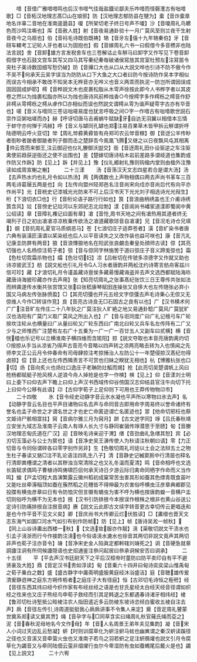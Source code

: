 <!-- { "loadSidebar": true } -->
　　唶【音借广雅唶唶鸣也后汉书唶气佳哉盐鐡论鄙夫乐咋唶而怪磬濩古有咄唶歌】□【音柘汉地理志髙□山在琅邪】防【汉地理志郁防县在犍为】槖【音诈槖臯地名诈辜二音地在淮南逡遒县】嗄【所架切老子终日号声不嗄】沙【音嗄周礼鸟皫色而沙鸣注嘶也】厍【音赦人姓】射【音夜易通卦验十一月广莫风至则兰夜干生射音夜今之乌扇也】伯【音祃毛诗既伯既祷】辂【音牙左僖十九年辂秦伯】牙【音砑车輮考工记轮人牙也者以为固抱也】假【音嫁周礼六书一曰假借今多音槚非也陆法言説】舍【音卸雄方言发税舍车也三苍解诂止车觧马曰卸字又作写见下卷音卸假借字也石鼓文宫车其写又四马其写秦纪秦毎破诸侯冩放其宫室杜预左注冩噐令突杜子美诗数囬细写愁仍破】防【音撶口大也从口从大説文哗也引诗不防不傲今作不吴不何承天云吴字误当为防防从口下大鱼之大口者曰防今按诗防作吴本字相似而误古今相承不敢改不知吴本无桦音亦无哗义也音义两乖而执泥一防岂所谓因误成固因固成妒耶】樗【音桦説文木也皮裹松脂从木雩声徐按此即今人书桦字者以其皮卷之然以为烛裹松脂亦所以为烛也唐诗风前桦烛香○今按樗字多作樗栎之樗音作舒非樗从雩樗栎之樗从虖作□亦相似而误也然説文谓樗从雩为谐声疑雩字古亦有华音也】嗟【音义与唶同三苍诂咄嗟易度也犹言呼吸之间○字一作唶古有咄唶歌世説石崇作豆粥咄嗟而办】赫【呼讶切唐马吉甫蜗牛赋缺牙自达无羽翼以相借本忘情于蚌守亦何惮于鸿赫】呼【音义与罅同孔罅也郑注易百果草木皆甲拆云觧谓折呼陆德明云呼火亚切】斚【周礼斚彛黄彛皆有舟郑司农云斚音稼】御【音迓公羊传眇者衘眇者跛者御跛者列子御而击之楚辞吾今鳯凰飞腾又继之以日夜飘风屯其相离帅云霓而来御王注云御迎也仪礼媵御沃盥交】衙【音迓周礼田仆设驱逆之车注驱禽使前趋获逆衙还之使不出围也】差【楚嫁切唐诗枯木岩前差路多谓岐道也集韵或作防又作跅】防【见上】跅【并见上】豫【仪礼郷射礼豫则钩楹内堂则由楹外注豫读如成周宣榭之榭】
　　二十三漾
　　汤【音荡汉天文志四星若合是谓大汤】汤【去声热水灼也礼月令如以热汤】两【两偶数也上声物相偶曰两去声尚书革车三百两毛诗葛屦五两是也】向【左传向盟州陉郑邑名注音尚宋向戍亦音尚后代有向平亦作尚平】光【音桄史记漆城光光防来不可上后汉书天下光光刘子相选诗光光叚生】桁【下浪切衣□也】行【音桁论语子路行行如也】筤【音浪曲柄绣盖也王介甫诗绣筤含风】竝【音傍史记竝河以东郊祀志北竝勃】漾【音阆尚书嶓冡道漾即蜀阆中黄公绍读】章【音障礼襍记曰面有章】凔【音怆周书天地之间有凔热用其道者终无竭列子日之初出凔凔凉凉枚乗传欲汤之凔道藏歌琼音自凔凄】兄【音况毛诗仓兄填】纲【音抗周礼夏官马质纲恶马】苍【七浪切庄子适莽苍者】潢【音纩染书者唐六典有装潢匠潢谓以桨染纸也后人以平音读失之又改作装也益可咲也】康【音亢礼记康圭防屏有两音】狼【音浪慱狼地名在阳武张良覰击秦皇处顔师古读】倞【其亮切强也人名杨倞注荀子者】弶【音与倞同字林施罟于道曰弶庄子音义蹄兎弶也】霜【色杜切霓霜杀物也】孀【色壮切妇】凉【吕帐切在传虢多凉德字又作就又助也诗凉彼武王】舫【説文舩也引礼月令人习水者唐韵并两舩沈约诗寄言舫舟客兹川信可珍】藏【才浪切礼月令谨盖藏诗亶侯多藏昜慢藏诲盗并去声文选西都赋陆海珎藏唐诗海披珍藏亦作去声用】张【知亮切周礼之张事髙纪张饮三日王尊传共张如法而辨龚遂传水衡共张宫馆又张曰张嵇康琴赋田连操张又自侈大也左传随张必弃小国又马病左传张脉偾盈】□【其亮切彊也开元五经文字倞彊去声毛诗秉心无倞又无倞维人今作□转误作竞】良【音亮古诗良无□石固古之良有以也】广【汉书横术何广广注音旷左传庄二十八年狄之广莫注狄人旷絶之地又易通卦騐广莫风广莫犹旷汉也洛阳有广莫门义取广莫风之所出入也】广【音与诳同度广曰广礼记檀弓车广轮揜坎注轮从也横量曰广从量曰轮又广轮东西曰广南北曰轮又兵车名左传阵有二广又少与之师惟西广注楚有左右广十五乗为一广一广一百廿五人又副车曰贰横】横【音恍櫺也乐记号以立横淮南子横四维而含隂阳】掠【説文夺取也本音亮唐韵离灼切○按掠从手当从凉省乃得声古音亮今音略以四声转之凉两亮略去转为入也慎闻之先师李文正公云月令仲春命有司毋肆掠注考掠捶治人左防公十一年楚侵掠汉髙纪勿得卤掠】偿【音上还也左传西隣责言不可赏也归妹之睽犹无相也】杭【博雅杭张也口切】炀【音向炙火也炀灶口逸庄子老聃防灶觚而焬】抢【此亮切吴楚谓帆上风曰抢杨都赋艇子抢风榜人逆浪今舟人掉抢是也字一作樉】樉【见上】仰【音漾刘士明曰上委下曰仰去声下瞻上曰仰上声汉书西域传仰谷傍国汉志仰结县官注牛向切下托上曰仰今公移有此语】卬【古仰字荀子上足仰则下可用也王莽传物物卬市】
　　二十四敬
　　氷【音令经史动静字音云氷水凝也平声所以寒物曰氷去声】名【动静字音云名目也平声目诸物曰名去声与命同音古即用命字周易终以誉命诸终有誉名也孟子命世之才谓名世之才也史亡命匿迹谓亡名匿迹也】牚【他命切邪枉也蔡文姫诗尸骸相牚拄】窉【音病尔雅三月为窉月】跰【古文迸字同】竫【吕氏春秋靖立安坐九域志及淮南子云南人有竫人长九寸与静同崔骃传竫潜思于至赜】甸【音媵汉地理志甸氏道在广汉】迎【音映毛诗亲迎于渭】缮【音劲曲礼急缮其恕】宾【必刃切玉藻必与公士为賔也】请【音净史吴王濞传使人为秋请注秋朝曰请】零【力正切音与令同俗谓碎各曰零字别作另非】生【色敬切周礼司徒以土会之法辩五土之物生杜子春读又貉□注不乳论语注四乳生八子】清【音静史记楲窦厠中行清噐也释名行清即粪槽谓之清者以其秽浊当常清除之也又礼冬温而夏清】鸣【音命相呼也文选长笛赋求偶鸣子曹植诗鸣俦啸匹侣何承天诗日夕游云际归禽命同栖字作命而义当作鸣】蝗【戸孟切程大昌演繁露云徽州稻初成窠常苦虫害其形如蚕其色缥青既食苖叶又能吐丝牵澷稲顶如蚕在蔟然稻之花穗皆不得伸最为农害俗呼横虫汪彦章典郷郡见投牒有横虫彦章曰日有令防恤灾但言徽有蝻虫为害不呼为横也按唐韵蝗一音横户孟切则俗呼为横不为无本也】拫【汉书引防排拫今本拫误作根株之根非也黄山谷送公定诗引防痛排拫自注拫音病】赓【説文云此即古文续字转音更古幸切传云更唱迭和是也今作平音不见文义矣】卿【音庆尚书大传卿云烂伏胜读】□【畵缯也晋天文志东海气如圎□河水气如引布别作防帧】防【见上】帧【唐诗吴淞一帧秋】【同上山谷诗畵出西楼一秋】【文选妆服亦作靓】滰【渠敬切説文干渍水也引孟子滰浙而行今作接韵注滰也今俗语滰水漉水也徐音其两切非説文竟声其两切非声也荀子注亦音令】竧【音净宋史金人陷眞定都軨辖刘竧死之】诇【音硬急就章詷讂注诇有所伺候讂隠语也史炤通鉴注叅问起居曰叅承诇候安否曰诇承】
　　二十五径
　　平【平去声汉书廷尉天下之平后汉桓帝时童防曰防平卖印自有平不避贤豪及大姓】鼎【音定汉书贵如淳读】甸【音乗六十四井曰甸诗奕奕梁山惟禹甸之荀子乗白之数】盛【盛古静字中庸斋明盛服黄庭经沐浴盛洁】庭【音聴雄传爰清爰静逰神之庭东方朔传栢者之庭庄子大有径庭】恒【古邓切毛诗恒之秬秠】经【音径东西其纬曰经今织作家有布经丝经之语是也甘氏星经太白经天经音径谓如织经之徃来也又庄子熊经鸟申荀子救经而引其足韩退之东都遇春诗渚牙相纬经】棱【鲁邓切杜诗堑抵公畦棱注农人指田逺近多云防棱东坡诗恣倾白蜜收五棱自注去声】扄【音径左传引诗周道挺挺我心扄扄讲事不令集人来定】奠【音定周礼瞽蒙世奠系郑读又奠其贾】绳【音孕字与□同草含实曰绳周礼秋官薙氏绳而芟之】泥【音春秋泥母地名今文作母】年【音人名周景王弟年夫见集韵】凝【音宋人小词过天边乱云愁凝】蚈【时则训腐草化为蚈注蚈马蚿也幽兾谓之秦汉蚈读蹊径之径也又音溪又音牵萤火虫也又淮南子若鸟之羽若蚈之足注蚈鴈爟也説文引月令腐草化为蠲音又与牵同陆佃云萤非熠燿行虫尔今卑湿防有虫如蚕蠋尾后戴火是也】蠲【见上説文】
　　二十六宥
